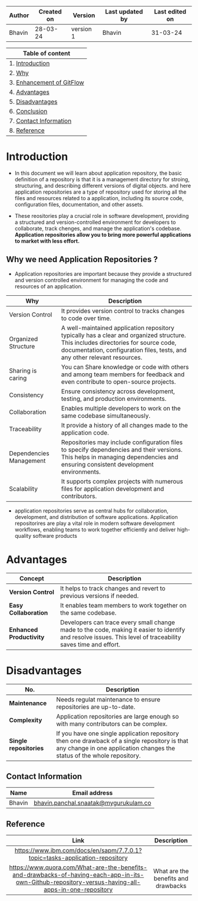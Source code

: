| Author | Created on | Version | Last updated by | Last edited on |
| ------ | ---------- | ------- | --------------- | -------------- |
| Bhavin    | 28-03-24   | version 1 | Bhavin         | 31-03-24       |

| Table of content|
| --------------- |
| 1. [Introduction](#intoduction)
| 2. [Why](#why-we-use-gitflow)
| 3. [Enhancement of GitFlow](#enhancement-of-gitflow-branches)
| 4. [Advantages](#advantages)
| 5. [Disadvantages](#disadvantages)
| 6. [Conclusion](#conclusion)
| 7. [Contact Information](#contact-information)
| 8. [Reference](#reference)


# Introduction

- In this document we will learn about application repository, the basic definition of a repository is that it is a management directory for stroing, structuring, and describing different versions of digital objects. and here application repositories are a type of repository used for storing all the files and resources related to a application, including its source code, configuration files, documentation, and other assets.

- These reositories play a crucial role in software development, providing a structured and version-controlled environment for developers to collaborate, track chenges, and manage the application's codebase. **Application repositories allow you to bring more powerful applications to market with less effort.**


## Why we need Application Repositories ?
- Application repositories are important because they provide a structured and version controlled environment for managing the code and resources of an application.
  
| Why	| Description |
| --------------- | -------------- |
| Version Control |	It provides version control to tracks changes to code over time. |
| Organized Structure | A well-maintained application repository typically has a clear and organized structure. This includes directories for source code, documentation, configuration files, tests, and any other relevant resources. |
| Sharing is caring | You can Share knowledge or code with others and among team members for feedback and even contribute to open-source projects. |
| Consistency | Ensure consistency across development, testing, and production environments. | 
| Collaboration | Enables multiple developers to work on the same codebase simultaneously. |
| Traceability | It provide a history of all changes made to the application code. |
| Dependencies Management | Repositories may include configuration files to specify dependencies and their versions. This helps in managing dependencies and ensuring consistent development environments. |
| Scalability | It supports complex projects with numerous files for application development and contributors. |

- application repositories serve as central hubs for collaboration, development, and distribution of software applications. Application repositorires are play a vital role in modern software development workflows, enabling teams to work together efficiently and deliver high-quality software products

# Advantages
| Concept                   | Description                                                                                                     |
|---------------------------|-----------------------------------------------------------------------------------------------------------------|
| **Version Control** | It helps to track changes and revert to previous versions if needed. |
| **Easy Collaboration** | It enables team members to work together on the same codebase. |
| **Enhanced Productivity** | Developers can trace every small change made to the code, making it easier to identify and resolve issues. This level of traceability saves time and effort. |

# Disadvantages
| No.                   | Description                                                                                                     |
|---------------------------|-----------------------------------------------------------------------------------------------------------------|
| **Maintenance** | Needs regulat maintenance to ensure repositories are up-to-date. |
| **Complexity** | Application repositories are large enough so with many contributors can be complex. |
| **Single repositories** | If you have one single application repository then one drawback of a single repository is that any change in one application changes the status of the whole repository. |

## Contact Information
|Name	|Email address |
| --------------- | -------------- |
|Bhavin|	[bhavin.panchal.snaatak@mygurukulam.co](https://www.gmail.com/)|

## Reference
|Link	|Description|
| :---------------: | :--------------: |
| https://www.ibm.com/docs/en/sapm/7.7.0.1?topic=tasks-application-repository | | Application repositories |
| https://www.quora.com/What-are-the-benefits-and-drawbacks-of-having-each-app-in-its-own-Github-repository-versus-having-all-apps-in-one-repository | What are the benefits and drawbacks |
